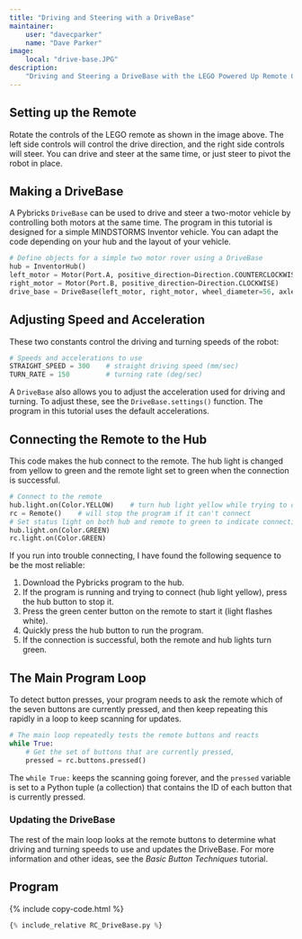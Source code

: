 ```yaml
---
title: "Driving and Steering with a DriveBase"
maintainer:
    user: "davecparker"
    name: "Dave Parker"
image:
    local: "drive-base.JPG"
description:
    "Driving and Steering a DriveBase with the LEGO Powered Up Remote Control"
---
```


## Setting up the Remote

Rotate the controls of the LEGO remote as shown in the image above. 
The left side controls will control the drive direction, and the right side
controls will steer. You can drive and steer at the same time, or just steer
to pivot the robot in place.

## Making a DriveBase

A Pybricks ``DriveBase`` can be used to drive and steer a two-motor vehicle by
controlling both motors at the same time. The program in this tutorial is designed 
for a simple MINDSTORMS Inventor vehicle. You can adapt the code depending on your 
hub and the layout of your vehicle.

```python
# Define objects for a simple two motor rover using a DriveBase 
hub = InventorHub()
left_motor = Motor(Port.A, positive_direction=Direction.COUNTERCLOCKWISE)
right_motor = Motor(Port.B, positive_direction=Direction.CLOCKWISE)
drive_base = DriveBase(left_motor, right_motor, wheel_diameter=56, axle_track=96)
```

## Adjusting Speed and Acceleration

These two constants control the driving and turning speeds of the robot:

```python
# Speeds and accelerations to use
STRAIGHT_SPEED = 300    # straight driving speed (mm/sec)
TURN_RATE = 150         # turning rate (deg/sec)
```
A ``DriveBase`` also allows you to adjust the acceleration used for 
driving and turning. To adjust these, see the ``DriveBase.settings()`` 
function. The program in this tutorial uses the default accelerations.

## Connecting the Remote to the Hub

This code makes the hub connect to the remote. The hub light is changed from 
yellow to green and the remote light set to green when the connection
is successful. 

```python
# Connect to the remote
hub.light.on(Color.YELLOW)    # turn hub light yellow while trying to connect
rc = Remote()    # will stop the program if it can't connect
# Set status light on both hub and remote to green to indicate connection
hub.light.on(Color.GREEN)
rc.light.on(Color.GREEN)
```

If you run into trouble connecting, I have found the following 
sequence to be the most reliable:
1. Download the Pybricks program to the hub.
2. If the program is running and trying to connect (hub light yellow), 
press the hub button to stop it. 
3. Press the green center button on the remote to start it (light flashes white).
4. Quickly press the hub button to run the program.
5. If the connection is successful, both the remote and hub lights turn green. 

## The Main Program Loop

To detect button presses, your program needs to ask the remote which of the 
seven buttons are currently pressed, and then keep repeating this rapidly in
a loop to keep scanning for updates. 

```python
# The main loop repeatedly tests the remote buttons and reacts
while True:
    # Get the set of buttons that are currently pressed,
    pressed = rc.buttons.pressed()
```

The ``while True:`` keeps the scanning going forever, 
and the ``pressed`` variable is set to a Python tuple (a collection) 
that contains the ID of each button that is currently pressed.

### Updating the DriveBase

The rest of the main loop looks at the remote buttons to determine
what driving and turning speeds to use and updates the DriveBase.
For more information and other ideas, see the *Basic Button Techniques* 
tutorial.

## Program

{% include copy-code.html %}
```python
{% include_relative RC_DriveBase.py %}
```


